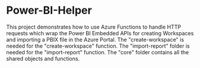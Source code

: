 # Power-BI-Helper

This project demonstrates how to use Azure Functions to handle HTTP requests which wrap the Power BI Embedded APIs for creating Workspaces and importing a PBIX file in the Azure Portal.  The "create-workspace" is needed for the "create-workspace" function.  The "import-report" folder is needed for the "import-report" function.  The "core" folder contains all the shared objects and functions. 